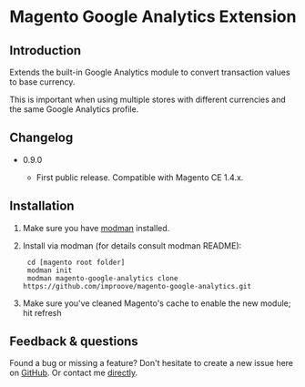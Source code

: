 # Magento Google Analytics Extension

## Introduction

Extends the built-in Google Analytics module to convert transaction values to base currency.

This is important when using multiple stores with different currencies and the same Google Analytics profile.

## Changelog

* 0.9.0

    * First public release. Compatible with Magento CE 1.4.x.

## Installation

1. Make sure you have [modman](https://github.com/colinmollenhour/modman) installed.

2. Install via modman (for details consult modman README):

        cd [magento root folder]
        modman init
        modman magento-google-analytics clone https://github.com/improove/magento-google-analytics.git

3. Make sure you've cleaned Magento's cache to enable the new module; hit refresh

## Feedback & questions

Found a bug or missing a feature? Don't hesitate to create a new issue here on [GitHub](https://github.com/improove/magento-google-analytics). Or contact me [directly](https://github.com/ptz0n).